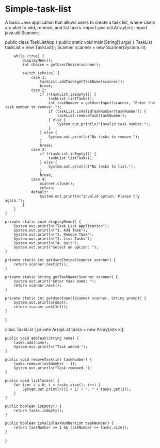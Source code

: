 # Simple-task-list
A basic Java application that allows users to create a task list, where Users are able to add, remove, and list tasks.
import java.util.ArrayList;
import java.util.Scanner;

public class TaskListApp {
    public static void main(String[] args) {
        TaskList taskList = new TaskList();
        Scanner scanner = new Scanner(System.in);

        while (true) {
            displayMenu();
            int choice = getUserChoice(scanner);

            switch (choice) {
                case 1:
                    taskList.addTask(getTaskName(scanner));
                    break;
                case 2:
                    if (!taskList.isEmpty()) {
                        taskList.listTasks();
                        int taskNumber = getUserInput(scanner, "Enter the task number to remove: ");
                        if (taskList.isValidTaskNumber(taskNumber)) {
                            taskList.removeTask(taskNumber);
                        } else {
                            System.out.println("Invalid task number.");
                        }
                    } else {
                        System.out.println("No tasks to remove.");
                    }
                    break;
                case 3:
                    if (!taskList.isEmpty()) {
                        taskList.listTasks();
                    } else {
                        System.out.println("No tasks to list.");
                    }
                    break;
                case 4:
                    scanner.close();
                    return;
                default:
                    System.out.println("Invalid option. Please try again.");
            }
        }
    }

    private static void displayMenu() {
        System.out.println("Task List Application");
        System.out.println("1. Add Task");
        System.out.println("2. Remove Task");
        System.out.println("3. List Tasks");
        System.out.println("4. Quit");
        System.out.print("Select an option: ");
    }

    private static int getUserChoice(Scanner scanner) {
        return scanner.nextInt();
    }

    private static String getTaskName(Scanner scanner) {
        System.out.print("Enter task name: ");
        return scanner.next();
    }

    private static int getUserInput(Scanner scanner, String prompt) {
        System.out.print(prompt);
        return scanner.nextInt();
    }
}

class TaskList {
    private ArrayList<String> tasks = new ArrayList<>();

    public void addTask(String name) {
        tasks.add(name);
        System.out.println("Task added.");
    }

    public void removeTask(int taskNumber) {
        tasks.remove(taskNumber - 1);
        System.out.println("Task removed.");
    }

    public void listTasks() {
        for (int i = 0; i < tasks.size(); i++) {
            System.out.println((i + 1) + ". " + tasks.get(i));
        }
    }

    public boolean isEmpty() {
        return tasks.isEmpty();
    }

    public boolean isValidTaskNumber(int taskNumber) {
        return taskNumber >= 1 && taskNumber <= tasks.size();
    }
}

